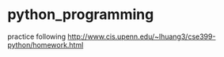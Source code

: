 python_programming
==================

practice following http://www.cis.upenn.edu/~lhuang3/cse399-python/homework.html
